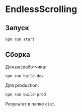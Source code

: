 # EndlessScrolling

## Запуск
````console
npm run start
````

## Сборка

Для разработчика:
````console
npm run build-dev
````

Для production:
````console
npm run build-prod
````
Результат в папке `dist`.
